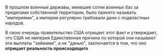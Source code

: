 В прошлом военные державы, имевшие сотни военных баз за пределами собственной территории, было принято называть "империями", а империи регулярно требовали дани с подвластных народов.

В свою очередь правительство США отрицает этот факт и утверждает, что США не империя
Единственная причина по которой они называют эти выплаты "займами", а не "данью", заключается в том, что оно __отрицает реальность происходящего__
